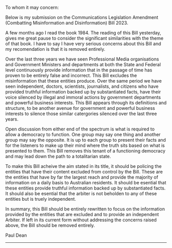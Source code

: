 To whom it may concern:

Below is my submission on the Communications Legislation Amendment
(Combatting Misinformation and Disinformation) Bill 2023.

A few months ago I read the book 1984. The reading of this Bill
yesterday, gives me great pause to consider the significant
similarities with the theme of that book. I have to say I have very
serious concerns about this Bill and my recomendation is that it is
removed entirely.

Over the last three years we have seen Professional Media
organisations and Government Ministers and departments at both the
State and Federal level continuously provide information that in the
passage of time has proven to be entirely false and incorrect. This
Bill excludes the misinformation that these entities produce.
Over the same period we have seen independent, doctors, scientists,
journalists, and citizens who have provided truthful information
backed up by substantiated facts, have their voice silenced by
illegal and immoral actions by government departments and powerful
business interests. This Bill appears through its definitions and
structure, to be another avenue for government and powerful business
interests to silence those similar catergories silenced over the last
three years.

Open discussion from either end of the spectrum is what is required
to allow a democracy to function. One group may say one thing and
another group may say the opposite. It is up to each group to
present their facts and for the listeners to make up their mind where
the truth sits based on what is presented to them.
This Bill removes this tenant of a functioning democracy and may lead
down the path to a totalitarian state.

To make this Bill acheive the aim stated in its title, it should be
policing the entities that have their content excluded from control
by the Bill. These are the entities that have by far the largest
reach and provide the majority of information on a daily basis to
Australian residents. It should be esential that these entities
provide truthful information backed up by substantiated facts.
It should also be esential that the arbiter is not beholden to any of
these entities but is truely independent.

In summary, this Bill should be entirely rewritten to focus on the
information provided by the entities that are excluded and to provide
an independent Arbiter. If left in its current form without
addressing the concerns raised above, the Bill should be removed entirely.

Paul Dean


-----

